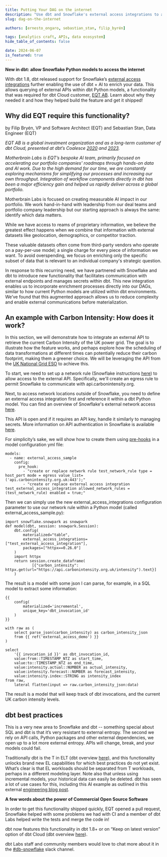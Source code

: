 ```yaml
---
title: Putting Your DAG on the internet
description: "Use dbt and Snowflake's external access integrations to allow Snowflake Python models access the internet."
slug: dag-on-the-internet

authors: [ernesto_ongaro, sebastian_stan, filip_byrén]

tags: [analytics craft, APIs, data ecosystem]
hide_table_of_contents: false

date: 2024-06-07
is_featured: true
---
```


**New in dbt: allow Snowflake Python models to access the internet**

With dbt 1.8, dbt released support for Snowflake’s [external access integrations](https://docs.snowflake.com/en/developer-guide/external-network-access/external-network-access-overview) further enabling the use of dbt + AI to enrich your data. This allows querying of external APIs within dbt Python models, a functionality that was required for dbt Cloud customer, [EQT AB](https://eqtgroup.com/). Learn about why they needed it and how they helped build the feature and get it shipped!

<!--truncate-->
## Why did EQT require this functionality?
by Filip Bryén, VP and Software Architect (EQT) and Sebastian Stan, Data Engineer (EQT)

_EQT AB is a global investment organization and as a long-term customer of dbt Cloud, presented at dbt’s Coalesce [2020](https://www.getdbt.com/coalesce-2020/seven-use-cases-for-dbt) and [2023](https://www.youtube.com/watch?v=-9hIUziITtU)._

_Motherbrain Labs is EQT’s bespoke AI team, primarily focused on accelerating our portfolio companies' roadmaps through hands-on data and AI work. Due to the high demand for our time, we are constantly exploring mechanisms for simplifying our processes and increasing our own throughput. Integration of workflow components directly in dbt has been a major efficiency gain and helped us rapidly deliver across a global portfolio._

Motherbrain Labs is focused on creating measurable AI impact in our portfolio. We work hand-in-hand with leadership from our deal teams and portfolio company leadership but our starting approach is always the same: identify which data matters. 

While we have access to reams of proprietary information, we believe the greatest effect happens when we combine that information with external datasets like geolocation, demographics, or competitor traction. 

These valuable datasets often come from third-party vendors who operate on a pay-per-use model; a single charge for every piece of information we want. To avoid overspending, we focus on enriching only the specific subset of data that is relevant to an individual company's strategic question. 

In response to this recurring need, we have partnered with Snowflake and dbt to introduce new functionality that facilitates communication with external endpoints and manages secrets within dbt. This new integration enables us to incorporate enrichment processes directly into our DAGs, similar to how current Python models are utilized within dbt environments. We’ve found that this augmented approach allows us to reduce complexity and enable external communications before materialization.

## An example with Carbon Intensity: How does it work?

In this section, we will demonstrate how to integrate an external API to retrieve the current Carbon Intensity of the UK power grid. The goal is to illustrate how the feature works, and perhaps explore how the scheduling of data transformations at different times can potentially reduce their carbon footprint, making them a greener choice. We will be leveraging the API from the [UK National Grid ESO](https://www.nationalgrideso.com/) to achieve this.

To start, we need to set up a network rule (Snowflake instructions [here](https://docs.snowflake.com/en/user-guide/network-rules)) to allow access to the external API. Specifically, we'll create an egress rule to permit Snowflake to communicate with api.carbonintensity.org.

Next, to access network locations outside of Snowflake, you need to define an external access integration first and reference it within a dbt Python model. You can find an overview of Snowflake's external network access [here](https://docs.snowflake.com/en/developer-guide/external-network-access/external-network-access-overview).

This API is open and if it requires an API key, handle it similarly to managing secrets. More information on API authentication in Snowflake is available [here](https://docs.snowflake.com/en/user-guide/api-authentication).

For simplicity’s sake, we will show how to create them using [pre-hooks](/reference/resource-configs/pre-hook-post-hook) in a model configuration yml file:


```
models:
  - name: external_access_sample
    config:
      pre_hook: 
        - "create or replace network rule test_network_rule type = host_port mode = egress value_list= ('api.carbonintensity.org.uk:443');"
        - "create or replace external access integration test_external_access_integration allowed_network_rules = (test_network_rule) enabled = true;"
```

Then we can simply use the new external_access_integrations configuration parameter to use our network rule within a Python model (called external_access_sample.py):


```
import snowflake.snowpark as snowpark
def model(dbt, session: snowpark.Session):
    dbt.config(
        materialized="table",
        external_access_integrations=["test_external_access_integration"],
        packages=["httpx==0.26.0"]
    )
    import httpx
    return session.create_dataframe(
            [{"carbon_intensity": httpx.get(url="https://api.carbonintensity.org.uk/intensity").text}]
    )
```


The result is a model with some json I can parse, for example, in a SQL model to extract some information: 


```
{{
    config(
        materialized='incremental',
        unique_key='dbt_invocation_id'
    )
}}

with raw as (
    select parse_json(carbon_intensity) as carbon_intensity_json
    from {{ ref('external_access_demo') }}
)

select
    '{{ invocation_id }}' as dbt_invocation_id,
    value:from::TIMESTAMP_NTZ as start_time,
    value:to::TIMESTAMP_NTZ as end_time,
    value:intensity.actual::NUMBER as actual_intensity,
    value:intensity.forecast::NUMBER as forecast_intensity,
    value:intensity.index::STRING as intensity_index
from raw,
    lateral flatten(input => raw.carbon_intensity_json:data)
```


The result is a model that will keep track of dbt invocations, and the current UK carbon intensity levels.

<Lightbox src="/img/blog/2024-06-12-putting-your-dag-on-the-internet/image1.png" title="Preview in dbt Cloud IDE of output" />

## dbt best practices

This is a very new area to Snowflake and dbt -- something special about SQL and dbt is that it’s very resistant to external entropy. The second we rely on API calls, Python packages and other external dependencies, we open up to a lot more external entropy. APIs will change, break, and your models could fail.

Traditionally dbt is the T in ELT (dbt overview [here](https://docs.getdbt.com/terms/elt)), and this functionality unlocks brand new EL capabilities for which best practices do not yet exist. What’s clear is that EL workloads should be separated from T workloads, perhaps in a different modeling layer. Note also that unless using incremental models, your historical data can easily be deleted. dbt has seen a lot of use cases for this, including this AI example as outlined in this external [engineering blog post](https://klimmy.hashnode.dev/enhancing-your-dbt-project-with-large-language-models). 

**A few words about the power of Commercial Open Source Software**

In order to get this functionality shipped quickly, EQT opened a pull request, Snowflake helped with some problems we had with CI and a member of dbt Labs helped write the tests and merge the code in!  

dbt now features this functionality in dbt 1.8+ or on “Keep on latest version” option of dbt Cloud (dbt overview [here](/docs/dbt-versions/upgrade-dbt-version-in-cloud#keep-on-latest-version)). 

dbt Labs staff and community members would love to chat more about it in the [#db-snowflake](https://getdbt.slack.com/archives/CJN7XRF1B) slack channel.
